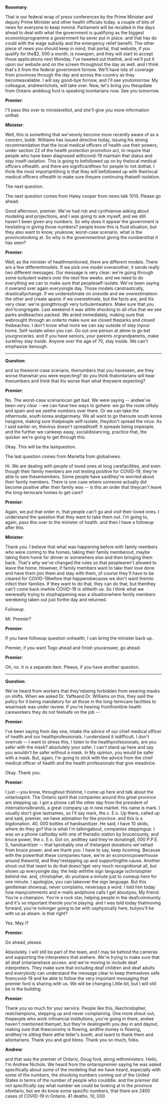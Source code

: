 

**Rosemary**:

That is our federal wrap of press conferences by the Prime Minister and deputy Prime Minister and other health officials today.
a couple of bits of news for everyone to keep inmind.
Parliament will be recalled in the days ahead to deal with what the government is qualifying as the biggest economicprogramme a government ha sever put in place.
and that has do could with the wage subsidy and the emergency relief benefit.
The other piece of news you should keep in mind, that portal, that website, if you qualify for the$2, 000 a month, is nowopen, and they will start to accept those applications next Monday.
I've tweeted out thatlink, and we'll put it upon our website and on the screen throughout the day as well.
and I think that's it from the federal government fornow.
We'll have lots of coverage from provinces through the day and across the country as they becomeavailable.
I will say good-bye fornow, and I'll see youtomorrow.
My colleague, andrewnichols, will take over.
Now, let's bring you theupdate from Ontario anddoug ford is speaking toontarians now.
See you tomorrow.



**Premier**:

I'll pass this over to ministerelliot, and she'll give you more information onthat.



**Minister**:

Well, this is something that we'veonly become more recently aware of as a concern, butdr.
Williams has issued directive today, issuing his strong recommendation that the local medical officers of health use their powers, under section 22 of the health protection promotion act, to require that people who have been diagnosed withcovid-19 maintain that status and stay inself-isolation.
This is going to befollowed up on by thelocal medical officers ofhealth.
and there are significantfines for people to not dothat.
I think the most importantthing is that they will befollowed up with theirlocal medical officers ofhealth to make sure theyare continuing thatself-isolation.



The next question.



The next question comes from Haley cooper from news talk 1010.
Please go ahead.



Good afternoon, premier.
We've had rob and cynthianow asking about modeling and projections, and I was going to ask myself, and we still haven't been given any numbers.
So why does it appear the government is hesitating in giving those numbers? people know this is fluid situation, but they also want to know, youknow, worst-case scenario, what is the provincelooking at. So why is the governmentnot giving the numbersthat it has seen?



**Premier**:

Well, as the minister of healthmentioned, there are different models.
There are a few differentmodels.
If we pick one model overanother, it sends really two different messages.
Our message is very clear: we're going through some turbulent waters over the next few weeks.
and we need to do everything we can to make sure that peopleself-isolate.
We've been saying it overand over again everysingle day.
Those models candrastically, drasticallychange.
If we underestimate on oneside and we overestimateon the other and create apanic if we overestimate, but the facts are, and itis very clear: we're goingthrough very turbulentwaters.
Make sure that you don'tcongregate.
Last weekend it was alittle shocking to all ofus that we see parks andbeaches packed.
We acted immediately, making sure that webrought through an orderto make sure we closed theparks and closed thebeaches.
I don't know what more we can say outside of stay inyour home.
Self-isolate when you can.
Go out one person at atime to go bet yourgroceries.
and if you have seniors, your parents orgrandparents, make surethey stay inside.
Anyone over the age of 70, stay inside.
We can't emphasize itenough.

---

**Question**:

and so theworst-case scenario, thenumbers that you haveseen, are they worse thanwhat you were expecting? do you think thatontarians will hear thenumbers and think that itis worse than what theywere expecting?



**Premier**:

No. The worst-case scenariocan get bad.
We were saying -- andwe've been very clear --we can have two ways to gohere: we go the route ofitaly and spain and we seethe numbers over there.
Or we can take the otherroute, south korea andgermany.
We all want to go theroute south korea hasgone, making sure thatpeople self-isolate, theydon't spread the virus.
As I said earlier on, thevirus doesn't spreaditself.
It spreads being onpeople.
and the further we cankeep away, socialdistancing, practice that, the quicker we're going to get through this.



Okay.
This will be the lastquestion.



The last question comes from Marietta from globalnews.



Hi. We are dealing with people of loved ones at long carefacilities, and even though their family members are not testing positive for COVID-19, they're able to see thesemembers.
Some people have saidthey're worried about their family members.
There is one case where someone actually did become positive after their family was -- is this an order that theycan't leave the long-termcare homes to get care?



**Premier**:

Again, we put that order in, that people can't go and visit their loved ones.
I understand the question that they want to take them out.
I'm going to, again, pass this over to the minister of health.
and then I have a followup after this.



**Minister**:

Thank you.
I believe that what was happening before with family members who were coming to the homes, taking their family memberout, maybe taking them home for dinner or somewhere else and then bringing them back.
That's why we've changed the rules so that peoplearen't allowed to leave the home.
However, if family members want to take their love done and have them join them and stay with them, of course they'll have to be cleared for COVID-19before that happensbecause we don't want themto infect their families.
If they want to do that, they can do that, but thenthey can't come back inwhile COVID-19 is stillwith us. So I think what we werereally trying to stophappening was a situationwhere family members werebeing taken out just forthe day and returned.



Followup.



Mr. Premier?



**Premier**:

If you have followup question onhealth, I can bring the minister back up.



Premier, if you want Togo ahead and finish youranswer, go ahead.



**Premier**:

Oh, no. It is a separate item.
Please, if you have another question.

---

**Question**:

We've heard from workers that they'rebeing forbidden from wearing masks on shifts.
When we asked Dr. Yaffeand Dr. Williams on this, they said the policy for it being mandatory for all those in the long-termcare facilities to wearmask was under review.
If you're hearing fromfrontline health careworkers they do not feelsafe on the job --



**Premier**:

I've been saying from day one, intake the advice of our chief medical officer of health and our healthprofessionals.
I understand it isdifficult.
I don't overrule -- I want to stress this, I listen to the healthprofessionals, are you safer with the mask? absolutely your safer.
I can't stand up here and say you wouldn't be safer without a mask.
In My opinion, you would be safer with a mask.
But, again, I'm going to stick with the advice from the chief medical officer of health and the health professionals that give meadvice.



Okay.
Thank you.



**Premier**:

I just --you know, throughout thistime, I come up here and talk about the ontariospirit.
The Ontario spirit that companies around this great province are stepping up. I got a phone call the other day from the president of internationalbrands, a great company up in new market.
His name is mark.
I usually don't give lastnames, so I'll say mark, the c. E.o. Up there, called up and said, premier, we have adonation for the province.
and this is a bigdonation.
40, 000 bottles of handsanitizer.
He said, I have 10 skids, where do they go? this is what I'm talkingabout, companies steppingup.
I was on a phone calltoday with one of theradio station by brucecounty, and bruce power, the c. E.o. Got on, andthey said they're donating6, 000 P.P.E. S, handsanitizer -- that'sprobably one of thelargest donations we'vehad from bruce power.
and we thank you.
I have to say, keep itcoming.
Because with the powerthat these companies have, we're an economicpowerhouse around theworld, and they'restepping up and supportingthe cause.
Another shout-out that iwant to do that doesn'tget very much recognitionat all, but shows up everysingle day, the help withthe sign language ischristopher behind me. and, christopher, do youhave a minute just to comeup here for one minute.
I apologize, you can takeover the sign language.
But this gentleman showsup, never complains, neversays a word.
I told him today how manycomments and e-mails andphone calls I get aboutyou, My friend.
You're a champion.
You're a rock star, helping people in the deafcommunity.
and it's so important therole you're playing.
and I was told today thatmoving forward, you're nolonger going to be with usphysically here, butyou'll be with us as ateam.
is that right?



Yes.
May I?



**Premier**:

Go ahead, please.



Absolutely.
I will still be part of the team, and I may be behind the cameras and supporting the interpreters that arehere.
We're trying to make sure that all deaf ontarianshave access.
and we're moving to include deaf interpreters.
They make sure that including deaf children and deaf adults and everybody can understand the message clear to keep themselves safe fromcovid-19 and be able to follow the very important messaging that premier ford is sharing with us. We will be changing Little bit, but I will still be in the building.



**Premier**:

Thank you so much for your service.
People like this, likechristopher, realchampions, stepping up and never complaining.
One more shout-out, thepeople who work infinancial institutions, you're going in there, andwe haven't mentioned themyet, but they're dealingwith you day in and dayout, making sure that theeconomy is flowing, andthe money is flowing, andthey're sitting there atthe teller's booth, and iwant to thank them and allontarians.
Thank you and god bless.
Thank you so much, folks.



**Andrew**:

and that was the premier of Ontario, Doug ford, along withministers.
Hello, I'm Andrew Nichols.
We heard from the ontariopremier saying he was asked specifically about some of the modeling that we have heard, especially with some of the numbers, the shocking numbers coming out of the United States in terms of the number of people who coulddie.
and the premier did not specifically say what number we could be looking at in the province ofontario, but we do know some specific numbers, that there are 2400 cases of COVID-19 in Ontario.
41 deaths.
10, 000
